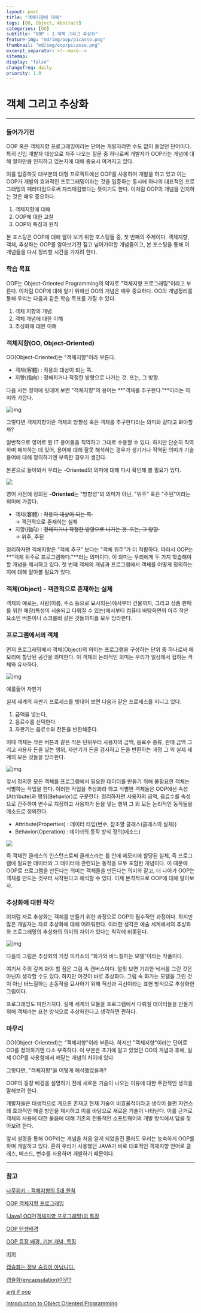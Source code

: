 ```yaml
---
layout: post
title: "객체지향에 대해"
tags: [OO, Object, Abstract]
categories: [OO]
subtitle: "OOP - 1.객체 그리고 추상화"
feature-img: "md/img/oop/picasso.png"
thumbnail: "md/img/oop/picasso.png"
excerpt_separator: <!--more-->
sitemap:
display: "false"
changefreq: daily
priority: 1.0
---
```


<!--more-->

# 객체 그리고 추상화

---

### 들어가기전

OOP 혹은 객체지향 프로그래밍이라는 단어는 개발자라면 수도 없이 들었던 단어이다. 특히 신입 개발자 대상으로 자주 나오는 질문 중 하나로써 개발자가 OOP라는 개념에 대해 얼마만큼 인지하고 있는지에 대해 중요시 여겨지고 있다.

 이를 입증하듯 대부분의 대형 프로젝트에선 OOP를 사용하며 개발을 하고 있고 이는 OOP가 개발의 효과적인 프로그래밍이라는 것을 입증하는 동시에 하나의 대표적인 프로그래밍의 패러다임으로써 자리매김했다는 뜻이기도 한다. 이처럼 OOP의 개념을 인지하는 것은 매우 중요하다. 

1. 객체지향에 대해
2. OOP에 대한 고찰
3. OOP의 특징과 원칙
 
 본 포스팅은 OOP에 대해 알아 보기 위한 포스팅들 중, 첫 번째의 주제이다. 객체지향, 객체, 추상화는 OOP를 알아보기전 짚고 넘어가야할 개념들이고, 본 포스팅을 통해 이 개념들을 다시 정리할 시간을 가지려 한다.

### 학습 목표

OOP는 Object-Oriented Programming의 약자로 "객체지향 프로그래밍"이라고 부른다. 이처럼 OOP에 대해 알기 위해선 OO의 개념은 매우 중요하다. OO의 개념정리를 통해 우리는 다음과 같은 학습 목표를 가질 수 있다.

1. 객체 지향의 개념
2. 객체 개념에 대한 이해
3. 추상화에 대한 이해

### 객체지향(OO, Object-Oriented)

OO(Object-Oriented)는 "객체지향"이라 부른다.

- 객체(客體) : 작용의 대상이 되는 쪽.
- 지향(指向) : 정해지거나 작정한 방향으로 나가는 것. 또는, 그 방향.

다음 사전 정의에 빗대어 보면 "객체지향"의 용어는 **"객체를 추구한다."**이라는 의미와 가깝다. 

![img](/md/img/oop/oo1.png "Object-Oriented")

그렇다면 객체지향이란 객체의 방향성 혹은 객체를 추구한다라는 의미와 같다고 봐야할까?

일반적으로 영어로 된 IT 용어들을 직역하고 그대로 수용할 수 있다. 하지만 단순히 직역하며 해석하는 데 있어, 용어에 대해 잘못 해석하는 경우가 생기거나 직역된 의미가 기술 용어에 대해 정의하기엔 부족한 경우가 생긴다.

본론으로 돌아와서 우리는 -Oriented의 의미에 대해 다시 확인해 볼 필요가 있다.

<img src="/md/img/oop/oo2.png" style="max-height: none;">

영어 사전에 정의된 **-Oriented**는 "방향성"의 의미가 아닌, "위주" 혹은 "주된"이라는 의미에 가깝다.

- 객체(客體) : ~~작용의 대상이 되는 쪽.~~<br/>
	→ 객관적으로 존재하는 실체
- 지향(指向) : ~~정해지거나 작정한 방향으로 나가는 것. 또는, 그 방향.~~<br/>
	→ 위주, 주된

 정리하자면 객체지향은 "객체 추구" 보다는 "객체 위주"가 더 적합하다. 따라서 OOP는 **"객체 위주로 프로그램하다."**라는 의미이다. 이 의미는 우리에게 두 가지 학습해야 할 개념을 제시하고 있다. 첫 번째 객체의 개념과 프로그램에서 객체를 어떻게 정의하는지에 대해 알아볼 필요가 있다.

### 객체(Object) - 객관적으로 존재하는 실체

 객체의 예로는, 사람(이름, 주소 등으로 묘사되는)에서부터 건물까지, 그리고 상품 판매를 위한 매장(특성이 서술되고 다뤄질 수 있는)에서부터 컴퓨터 바탕화면의 아주 작은 요소인 버튼이나 스크롤바 같은 것들까지를 모두 망라한다.

### 프로그램에서의 객체

 먼저 프로그래밍에서 객체(Object)의 의미는 프로그램을 구성하는 단위 중 하나로써 메모리에 할당된 공간을 의미한다. 이 객체의 논리적인 의미는 우리가 일상에서 접하는 객체와 유사하다.

![img](/md/img/oop/object.png "Object")

예를들어 자판기

실제 세계의 자판기 프로세스를 빗대어 보면 다음과 같은 프로세스를 지니고 있다.

 1. 금액을 넣는다,
 2. 음료수를 선택한다.
 3. 자판기는 음료수와 잔돈을 반환해준다.

이때 객체는 작은 버튼과 같은 작은 단위부터 사용자의 금액, 음료수 종류, 판매 금액 그리고 사용자 돈을 넣는 행위, 자판기가 돈을 검사하고 돈을 반환하는 과정 그 외 실제 세계의 모든 것들을 망라한다.

![img](/md/img/oop/object2.png "Object")

앞서 정의한 모든 객체를 프로그램에서 필요한 데이터를 만들기 위해 불필요한 객체는 식별하는 작업을 한다. 이러한 작업을 추상화라 하고 식별한 객체들은 OOP에선 속성(Attribute)과 행위(Behavior)로 구분한다. 정리하자면 사용자의 금액, 음료수를 속성으로 간주하여 변수로 지정하고 사용자가 돈을 넣는 행위 그 외 모든 논리적인 동작들을 메소드로 정의한다.

- Attribute(Properties) : 데이터 타입(변수, 참조할 클래스(클래스의 실체))
- Behavior(Operation) : 데이터의 동작 방식 정의(메소드)

<img src="/md/img/oop/object3.png" style="max-height: none;">

  즉 객체란 클래스의 인스턴스로써 클래스라는 틀 안에 메모리에 할당된 실체, 즉 프로그램에 필요한 데이터와 그 데이터에 관련되는 동작을 모두 포함한 개념이다. 이 때문에 OOP로 프로그램을 만든다는 의미는 객체들을 만든다는 의미와 같고, 더 나아가 OOP는 객체를 만드는 것부터 시작된다고 해석할 수 있다. 이제 본격적으로 OOP에 대해 알아보자.

### 추상화에 대한 착각

이처럼 자료 추상화는 객체를 만들기 위한 과정으로 OOP의 필수적인 과정이다. 하지만 많은 개발자는 자료 추상화에 대해 어려워한다. 이러한 생각은 예술 세계에서의 추상화와 프로그래밍의 추상화의 의미의 차이가 있다는 착각에 비롯된다.

![img](/md/img/oop/picasso.png "화가와 바느질하는 모델")

다음의 그림은 추상화의 거장 피카소의 "화가와 바느질하는 모델"이라는 작품이다.

여기서 주의 깊게 봐야 할 점은 그림 속 캔버스이다. 얼핏 보면 기괴한 낙서를 그린 것은 아닌지 생각할 수도 있다. 하지만 이것이 바로 추상화다. 그림 속 화가는 모델을 그린 것이 아닌 바느질하는 손동작을 묘사하기 위해 직선과 곡선이라는 표현 방식으로 추상화한 그림이다.

프로그래밍도 마찬가지다. 실제 세계의 모듈을 프로그램에서 다뤄질 데이터들을 만들기 위해 객체라는 표현 방식으로 추상화한다고 생각하면 편하다.

### 마무리


OO(Object-Oriented)는 "객체지향"이라 부른다. 하지만 "객체지향"이라는 단어로 OO를 정의하기엔 다소 부족하다. 이 부분은 초기에 알고 있었던 OO의 개념과 후에, 실제 OOP를 사용함에서 깨닫는 개념의 차이에 있다. 

그렇다면, "객체지향"을 어떻게 해석했었을까?


OOP의 등장 배경을 설명하기 전에 새로운 기술이 나오는 이유에 대한 주관적인 생각을 말해보려 한다.

개발자들은 태생적으로 게으른 존재고 현재 기술이 비효율적이라고 생각이 들면 자연스레 효과적인 해결 방안을 제시하고 이를 바탕으로 새로운 기술이 나타난다. 이를 근거로 객체의 사용에 대한 물음에 대해 기존의 전통적인 소프트웨어의 개발 방식에서 답을 찾아보려 한다.

앞서 설명을 통해 OOP라는 개념을 처음 알게 되었을진 몰라도 우리는 능숙하게 OOP를 하며 개발하고 있다. 흔히 우리가 사용했던 JAVA가 바로 대표적인 객체지향 언어로 클래스, 메소드, 변수를 사용하며 개발하기 때문이다.

---

### 참고

[나무위키 - 객체지향의 5대 원칙](https://namu.wiki/w/%EA%B0%9D%EC%B2%B4%20%EC%A7%80%ED%96%A5%20%ED%94%84%EB%A1%9C%EA%B7%B8%EB%9E%98%EB%B0%8D/%EC%9B%90%EC%B9%99)

 [OOP 객체지향 프로그래밍](http://www.terms.co.kr/OOP.htm)

 [[Java] OOP(객체지향 프로그래밍)의 특징](https://gmlwjd9405.github.io/2018/07/05/oop-features.html)


 [OOP 탄생배경](https://m.blog.naver.com/PostView.nhn?blogId=ghen4268&logNo=110184188778&proxyReferer=https%3A%2F%2Fwww.google.com%2F)

 [OOP 등장 배경, 기본 개념, 특징](https://m.blog.naver.com/PostView.nhn?blogId=mhg1186&logNo=220661553978&proxyReferer=https%3A%2F%2Fwww.google.com%2F)

 [버퍼](http://www.jidum.com/jidums/view.do?jidumId=391)

 [캡슐화는 정보 숨김이 아닙니다.](https://www.javaworld.com/article/2075271/core-java/encapsulation-is-not-information-hiding.html)

[캡슐화(encapsulation)이란?](http://blog.naver.com/PostView.nhn?blogId=netrance&logNo=110096417364)

[anti if oop](https://meetup.toast.com/posts/94)

[Introduction to Object Oriented Programming](http://www.cs.utexas.edu/users/mitra/csSpring2017/cs303/lectures/oop.html)
